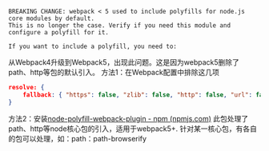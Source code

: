 	BREAKING CHANGE: webpack < 5 used to include polyfills for node.js core modules by default.
	This is no longer the case. Verify if you need this module and configure a polyfill for it.
	
	If you want to include a polyfill, you need to:

从Webpack4升级到Webpack5，出现此问题。这是因为webpack5删除了path、http等包的默认引入。
方法1：在Webpack配置中排除这几项
```json
resolve: {
	fallback: { "https": false, "zlib": false, "http": false, "url": false },
}
```
方法2：安装[node-polyfill-webpack-plugin - npm (npmjs.com)](https://www.npmjs.com/package/node-polyfill-webpack-plugin)
此包处理了path、http等node核心包的引入，适用于webpack5+.
针对某一核心包，有各自的包可以处理，如：path：path-browserify

